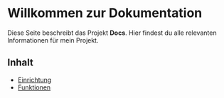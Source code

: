# Willkommen zur Dokumentation

Diese Seite beschreibt das Projekt **Docs**. Hier findest du alle relevanten Informationen für mein Projekt.

## Inhalt
- [Einrichtung](docs/setup.md)
- [Funktionen](docs/features.md)
